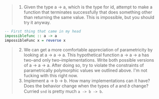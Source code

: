 >1. Given the type a -> a, which is the type for id, attempt to make a function that terminates successfully that does something other than returning the same value. This is impossible, but you should try it anyway.
```haskell
-- First thing that came in my head
impossiblefunc :: a -> a
impossibleFunc x = reverse x
```
>2. We can get a more comfortable appreciation of parametricity by looking at a -> a -> a. This hypothetical function a -> a -> a has two–and only two–implementations. Write both possible versions of a -> a -> a. After doing so, try to violate the constraints of parametrically polymorphic values we outlined above.
I'm not fucking with this right now.
>3. Implement a -> b -> b. How many implementations can it have? Does the behavior change when the types of 𝑎 and 𝑏 change?
Curried `snd` is pretty much `a -> b -> b`.
